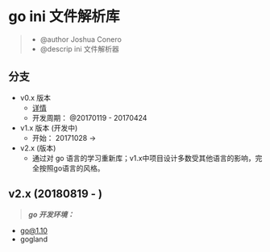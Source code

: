 # go ini 文件解析库
> - @author Joshua Conero
> - @descrip ini 文件解析器


## 分支
- v0.x 版本
	- [详情](./doc/readme-v0.x.md)
	- 开发周期： @20170119 - 20170424
- v1.x 版本		(开发中)
	- 开始： 20171028 -> 
- v2.x (版本)	
    - 通过对 go 语言的学习重新库；v1.x中项目设计多数受其他语言的影响，完全按照go语言的风格。

## v2.x (20180819 - )
> ***go 开发环境：***

- go@1.10
- gogland
